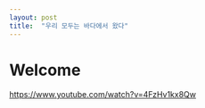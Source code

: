 ```yaml
---
layout: post
title:  "우리 모두는 바다에서 왔다"
---
```


# Welcome

https://www.youtube.com/watch?v=4FzHv1kx8Qw
